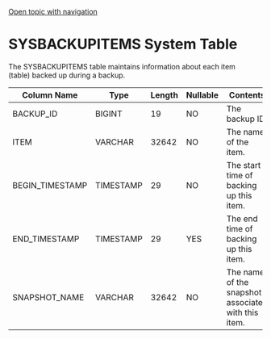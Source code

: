 [Open topic with navigation](../../../index.html#Shared/SQLReference/SystemTables/SysBackupItems.html)

SYSBACKUPITEMS System Table
===========================

The <span class="CodeFont">SYSBACKUPITEMS</span> table maintains information about each item (table) backed up during a backup.

| Column Name      | Type      | Length | Nullable | Contents                                            |
|------------------|-----------|--------|----------|-----------------------------------------------------|
| BACKUP\_ID       | BIGINT    | 19     | NO       | The backup ID.                                      |
| ITEM             | VARCHAR   | 32642  | NO       | The name of the item.                               |
| BEGIN\_TIMESTAMP | TIMESTAMP | 29     | NO       | The start time of backing up this item.             |
| END\_TIMESTAMP   | TIMESTAMP | 29     | YES      | The end time of backing up this item.               |
| SNAPSHOT\_NAME   | VARCHAR   | 32642  | NO       | The name of the snapshot associated with this item. |

 


